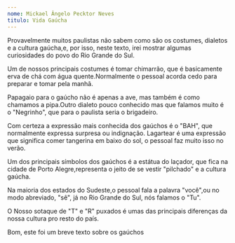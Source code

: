 ```yaml
---
nome: Mickael Ângelo Pecktor Neves
titulo: Vida Gaúcha
---
```


Provavelmente muitos paulistas não sabem como são os costumes, dialetos e a cultura gaúcha,e, por isso, neste texto, irei mostrar algumas curiosidades do povo do Rio Grande do Sul.

Um de nossos principais costumes é tomar chimarrão, que é basicamente erva de chá com 
água quente.Normalmente o pessoal acorda cedo para preparar e tomar pela manhã.

Papagaio para o gaúcho não é apenas a ave, mas também é como chamamos a pipa.Outro dialeto pouco conhecido mas que falamos muito é o "Negrinho", que para o paulista seria o brigadeiro.

Com certeza a expressão mais conhecida dos gaúchos é o "BAH", que normalmente expressa surpresa ou indignação. Lagartear é uma expressão que significa comer tangerina em baixo do sol, o pessoal faz 
muito isso no verão.

Um dos principais símbolos dos gaúchos é a estátua do laçador, que fica na cidade de Porto Alegre,representa o jeito de se vestir "pilchado" e a cultura gaúcha.

Na maioria dos estados do Sudeste,o pessoal fala a palavra "você",ou no modo abreviado, "sê", já no Rio Grande do Sul, nós falamos o "Tu".

O Nosso sotaque de "T" e "R" puxados é umas das principais diferenças da nossa cultura pro resto do país.

Bom, este foi um breve texto sobre os gaúchos
